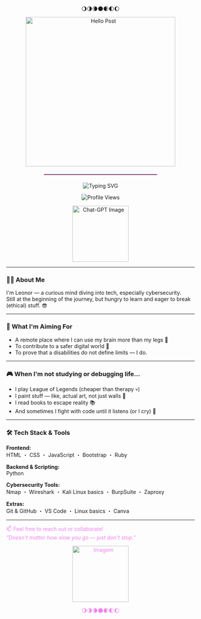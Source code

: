 <!-- Emojis de topo -->
<p align="center">🌖🌗🌘🌑🌒🌓🌔</p>

<p align="center">
  <img src="https://i.postimg.cc/D0MsjwHJ/Hello-Post-para-Instagram-45.png" alt="Hello Post" width="400" />
</p>

<hr style="border: 1px solid #F798EB; width: 60%; margin: 20px auto;" />

<p align="center">
  <img src="https://readme-typing-svg.demolab.com?font=Fira+Code&pause=1000&color=F798EB&background=FFFEFF00&center=true&width=600&lines=Future+cyber+badass+%F0%9F%94%AA;Currently+leveling+up+skills..." alt="Typing SVG" />
</p>







<p align="center">
  <img src="https://komarev.com/ghpvc/?username=saramchq&color=ff69b4&style=flat" alt="Profile Views" />
</p>

<p align="center">
  <a href="https://postimg.cc/PvPXgH7d">
    <img src="https://i.postimg.cc/sxJMZD9G/Chat-GPT-Image-17-de-jun-de-2025-15-19-32.png" alt="Chat-GPT Image" width="150"/>
  </a>
</p>



---

### 👩‍💻 About Me  
I'm Leonor — a curious mind diving into tech, especially cybersecurity.  
Still at the beginning of the journey, but hungry to learn and eager to break (ethical) stuff. 😎

---

### 🚀 What I'm Aiming For  
- A remote place where I can use my brain more than my legs 🧠  
- To contribute to a safer digital world 🔐  
- To prove that a disabilities do not define limits — I do.

---

### 🎮 When I'm not studying or debugging life...  
- I play League of Legends (cheaper than therapy 💀)  
- I paint stuff — like, actual art, not just walls 🎨  
- I read books to escape reality 📚  
- And sometimes I fight with code until it listens (or I cry) 🤖

---

### 🛠️ Tech Stack & Tools  

**Frontend:**  
HTML ・ CSS ・ JavaScript ・ Bootstrap ・ Ruby  

**Backend & Scripting:**  
Python  

**Cybersecurity Tools:**  
Nmap ・ Wireshark ・ Kali Linux basics ・ BurpSuite ・ Zaproxy  

**Extras:**  
Git & GitHub ・ VS Code ・ Linux basics ・ Canva  




---
<font color="#EE82EE">

📫 Feel free to reach out or collaborate!  
_"Doesn't matter how slow you go — just don't stop."_

<p align="center">
  <img src="https://i.postimg.cc/xdNWCYky/Copilot-20250617-143628.png" alt="Imagem" width="150"/>
</p>





<!-- Emojis de fundo -->
<p align="center">🌖🌗🌘🌑🌒🌓🌔</p>
